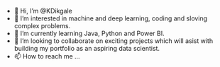 - 👋 Hi, I’m @KDikgale
- 👀 I’m interested in machine and deep learning, coding and sloving complex problems.
- 🌱 I’m currently learning Java, Python and Power BI.
- 💞️ I’m looking to collaborate on exciting projects which will asist with building my portfolio as an aspiring data scientist.
- 📫 How to reach me ... 

<!---
KDikgale/KDikgale is a ✨ special ✨ repository because its `README.md` (this file) appears on your GitHub profile.
You can click the Preview link to take a look at your changes.
--->
